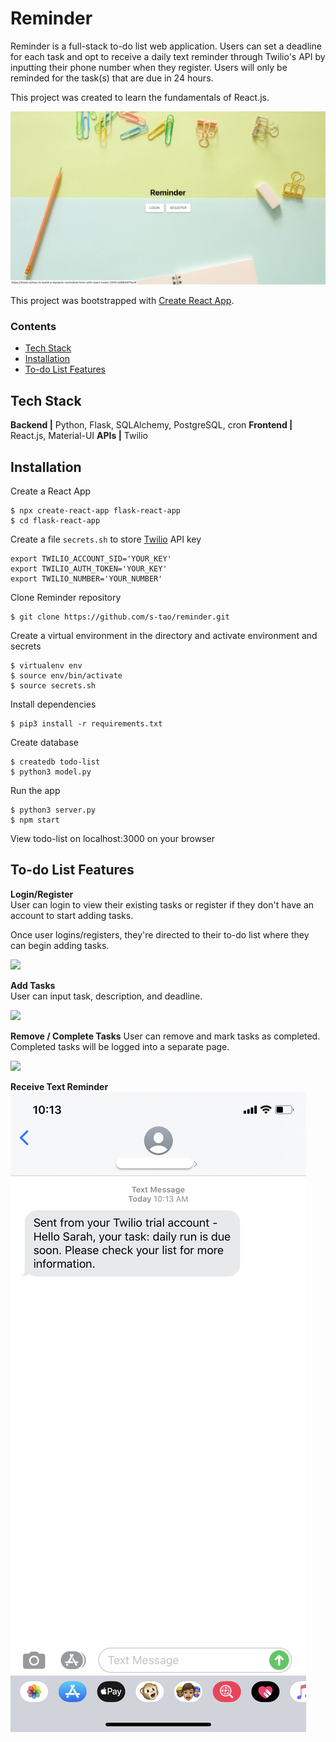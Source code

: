 # Reminder

Reminder is a full-stack to-do list web application. Users can set a deadline 
for each task and opt to receive a daily text reminder through Twilio's API by 
inputting their phone number when they register. Users will only be reminded for 
the task(s) that are due in 24 hours.

This project was created to learn the fundamentals of React.js. 

<img src="/README_gif/homepage.png" alt="Reminder homepage" />

This project was bootstrapped with [Create React App](https://github.com/facebook/create-react-app).

### Contents

* [Tech Stack](#techstack)
* [Installation](#install)
* [To-do List Features](#features)

## <a name=techstack></a>Tech Stack

**Backend |** Python, Flask, SQLAlchemy, PostgreSQL, cron
**Frontend |** React.js, Material-UI
**APIs |** Twilio

## <a name=install></a>Installation

Create a React App 
```
$ npx create-react-app flask-react-app
$ cd flask-react-app
```

Create a file `secrets.sh` to store [Twilio](https://www.twilio.com/docs) API 
key
```
export TWILIO_ACCOUNT_SID='YOUR_KEY'
export TWILIO_AUTH_TOKEN='YOUR_KEY'
export TWILIO_NUMBER='YOUR_NUMBER'
```
Clone Reminder repository
```
$ git clone https://github.com/s-tao/reminder.git
```
Create a virtual environment in the directory and activate environment and 
secrets
```
$ virtualenv env
$ source env/bin/activate
$ source secrets.sh
```
Install dependencies
```
$ pip3 install -r requirements.txt
```
Create database
```
$ createdb todo-list
$ python3 model.py
``` 
Run the app
```
$ python3 server.py
$ npm start
```
View todo-list on localhost:3000 on your browser

## <a name=features></a> To-do List Features
**Login/Register** <br>
User can login to view their existing tasks or register if they don't have an 
account to start adding tasks.

Once user logins/registers, they're directed to their to-do list where they can 
begin adding tasks.

![](/README_gif/login.gif)

**Add Tasks** <br>
User can input task, description, and deadline.

![](/README_gif/add-task.gif)

**Remove / Complete Tasks**
User can remove and mark tasks as completed. Completed tasks will be logged 
into a separate page.

![](/README_gif/complete-remove-task.gif)

**Receive Text Reminder**
<img src="/README_gif/twilio-sms-reminder.png" alt="Twilio SMS Reminder"/>
